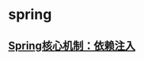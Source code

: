 # spring
## [Spring核心机制：依赖注入](https://github.com/zenwei4ge/spring/blob/master/Spring%E6%A0%B8%E5%BF%83%E6%9C%BA%E5%88%B6%EF%BC%9A%E4%BE%9D%E8%B5%96%E6%B3%A8%E5%85%A5)
